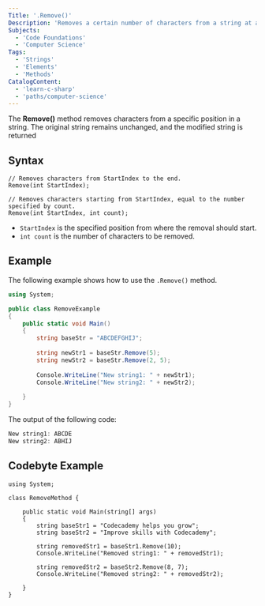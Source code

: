```yaml
---
Title: '.Remove()'
Description: 'Removes a certain number of characters from a string at a defined index.'
Subjects:
  - 'Code Foundations'
  - 'Computer Science'
Tags:
  - 'Strings'
  - 'Elements'
  - 'Methods'
CatalogContent:
  - 'learn-c-sharp'
  - 'paths/computer-science'
---
```

The **Remove()** method removes characters from a specific position in a string. The original string remains unchanged, and the modified string is returned
## Syntax

```pseudo
// Removes characters from StartIndex to the end.
Remove(int StartIndex);

// Removes characters starting from StartIndex, equal to the number specified by count.
Remove(int StartIndex, int count);
```
- `StartIndex` is the specified position from where the removal should start.
- `int count` is the number of characters to be removed.

## Example

The following example shows how to use the `.Remove()` method.
```cs
using System;

public class RemoveExample
{
    public static void Main()
    {
        string baseStr = "ABCDEFGHIJ";
        
        string newStr1 = baseStr.Remove(5);
        string newStr2 = baseStr.Remove(2, 5);
        
        Console.WriteLine("New string1: " + newStr1);
        Console.WriteLine("New string2: " + newStr2);
        
    }
}
```
The output of the following code:
```cs
New string1: ABCDE
New string2: ABHIJ
```

## Codebyte Example

```codebyte/csharp
using System;

class RemoveMethod {

    public static void Main(string[] args)
    {
        string baseStr1 = "Codecademy helps you grow";
        string baseStr2 = "Improve skills with Codecademy";
  
        string removedStr1 = baseStr1.Remove(10);
        Console.WriteLine("Removed string1: " + removedStr1);
        
        string removedStr2 = baseStr2.Remove(8, 7);
        Console.WriteLine("Removed string2: " + removedStr2);
        
    }
}
```